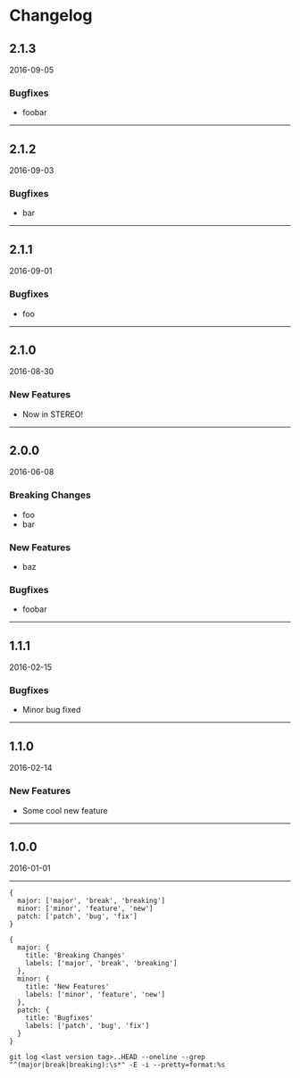 # Changelog

## <a name="2-1-3"></a>2.1.3

2016-09-05

### Bugfixes

- foobar

---

## <a name="2-1-2"></a>2.1.2

2016-09-03

### Bugfixes

- bar

---

## <a name="2-1-1"></a>2.1.1

2016-09-01

### Bugfixes

- foo

---

## <a name="2-1-0"></a>2.1.0

2016-08-30

### New Features

- Now in STEREO!

---

## <a name="2-0-0"></a>2.0.0

2016-06-08

### Breaking Changes

- foo
- bar

### New Features

- baz

### Bugfixes

- foobar

---

## <a name="1-1-1"></a>1.1.1

2016-02-15

### Bugfixes

- Minor bug fixed

---

## <a name="1-1-0"></a>1.1.0

2016-02-14

### New Features

- Some cool new feature

---

## <a name="1-0-0"></a>1.0.0

2016-01-01

---

```
{
  major: ['major', 'break', 'breaking']
  minor: ['minor', 'feature', 'new']
  patch: ['patch', 'bug', 'fix']
}

{
  major: {
    title: 'Breaking Changes'
    labels: ['major', 'break', 'breaking']
  },
  minor: {
    title: 'New Features'
    labels: ['minor', 'feature', 'new']
  },
  patch: {
    title: 'Bugfixes'
    labels: ['patch', 'bug', 'fix']
  }
}

git log <last version tag>..HEAD --oneline --grep "^(major|break|breaking):\s*" -E -i --pretty=format:%s
```
